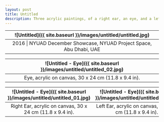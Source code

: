 ```yaml
---
layout: post
title: Untitled
description: Three acrylic paintings, of a right ear, an eye, and a left ear.
---
```


![Untitled]({{ site.baseurl }}/images/untitled/untitled.jpg) |
:----------: |
2016 \| NYUAD December Showcase, NYUAD Project Space, Abu Dhabi, UAE |

![Untitled - Eye]({{ site.baseurl }}/images/untitled/untitled_02.jpg) |
:----------: |
Eye, acrylic on canvas, 30 x 24 cm (11.8 x 9.4 in). |

![Untitled - Eye]({{ site.baseurl }}/images/untitled/untitled_01.jpg) | ![Untitled - Eye]({{ site.baseurl }}/images/untitled/untitled_03.jpg)
:----------: | :----------:
Right Ear, acrylic on canvas, 30 x 24 cm (11.8 x 9.4 in). | Left Ear, acrylic on canvas, 30 x 24 cm (11.8 x 9.4 in).
